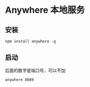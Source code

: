 # Anywhere 本地服务

 ## 安装

```shell
npm install anywhere -g
```

## 启动

后面的数字是端口号，可以不加

```shell
anywhere 8089
```

